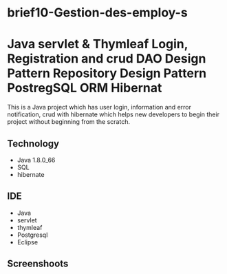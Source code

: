 # brief10-Gestion-des-employ-s

<h1>Java servlet & Thymleaf
 Login, Registration and crud DAO Design Pattern Repository Design Pattern PostregSQL ORM  Hibernat </h1>
 <p>This is a Java  project which has user login, information and error notification, crud with hibernate which helps new developers to begin their project without beginning from the scratch.</p>


<h2>Technology</h2>
<ul>
<li>Java 1.8.0_66</li>
<li>SQL</li>
<li>hibernate</li>
</ul>


<h2>IDE</h2>

<ul>
<li>Java</li>
  <li>servlet</li>
    <li>thymleaf</li>
  <li>Postgresql</li>
  <li>Eclipse</li>
</ul>

<h2>Screenshoots</h2>





